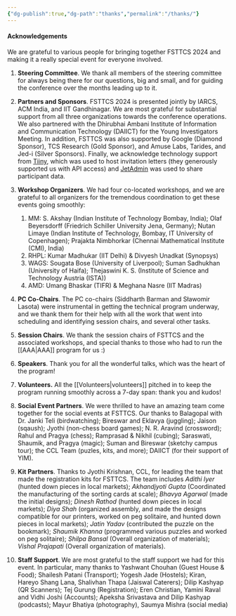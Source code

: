 ```yaml
---
{"dg-publish":true,"dg-path":"thanks","permalink":"/thanks/"}
---
```


#### Acknowledgements

We are grateful to various people for bringing together FSTTCS 2024 and making it a really special event for everyone involved.

1. **Steering Committee**. We thank all members of the steering committee for always being there for our questions, big and small, and for guiding the conference over the months leading up to it. 

2. **Partners and Sponsors**. FSTTCS 2024 is presented jointly by IARCS, ACM India, and IIT Gandhinagar. We are most grateful for substantial support from all three organizations towards the conference operations. We also partnered with the Dhirubhai Ambani Institute of Information and Communication Technology (DAIICT) for the Young Investigators Meeting. In addition, FSTTCS was also supported by Google (Diamond Sponsor), TCS Research (Gold Sponsor), and Amuse Labs, Tarides, and Jed-i (Silver Sponsors).  Finally, we acknowledge technology support from [Tiiny](https://tiiny.host/), which was used to host invitation letters (they generously supported us with API access) and [JetAdmin](https://app.jetadmin.io/) was used to share participant data. 

3. **Workshop Organizers**. We had four co-located workshops, and we are grateful to all organizers for the tremendous coordination to get these events going smoothly:
	1. MM: S. Akshay (Indian Institute of Technology Bombay, India); Olaf Beyersdorff (Friedrich Schiller University Jena, Germany); Nutan Limaye (Indian Institute of Technology, Bombay, IT University of Copenhagen); Prajakta Nimbhorkar (Chennai Mathematical Institute (CMI), India)
	2. RHPL: Kumar Madhukar (IIT Delhi) & Divyesh Unadkat (Synopsys)
	3. WAGS: Sougata Bose (University of Liverpool); Suman Sadhukhan (University of Haifa); Thejaswini K. S. (Institute of Science and Technology Austria (ISTA))
	4. AMD: Umang Bhaskar (TIFR) & Meghana Nasre (IIT Madras)
	   
4. **PC Co-Chairs**. The PC co-chairs (Siddharth Barman and Sławomir Lasota) were instrumental in getting the technical program underway, and we thank them for their help with all the work that went into scheduling and identifying session chairs, and several other tasks.

5. **Session Chairs**. We thank the session chairs of FSTTCS and the associated workshops, and special thanks to those who had to run the [[AAA\|AAA]] program for us :)

6. **Speakers**. Thank you for all the wonderful talks, which was the heart of the program!

7. **Volunteers.** All the [[Volunteers\|volunteers]] pitched in to keep the program running smoothly across a 7-day span: thank you and kudos!

8. **Social Event Partners**. We were thrilled to have an amazing team come together for the social events at FSTTCS. Our thanks to Balagopal with Dr. Janki Teli (birdwatching); Bireswar and Eklavya (juggling); Jaison (sqaush); Jyothi (non-chess board games); N. R. Aravind (crossword); Rahul and Pragya (chess); Ramprasad & Nikhil (cubing); Saraswati, Shaumik, and Pragya (magic); Suman and Bireswar (sketchy campus tour); the CCL Team (puzles, kits, and more); DAIICT (for their support of YIM).

9. **Kit Partners**. Thanks to Jyothi Krishnan, CCL, for leading the team that made the registration kits for FSTTCS. The team includes _Adithi Iyer_ (hunted down pieces in local markets); _Akhandjyoti Gupta_ (Coordinated the manufacturing of the sorting cards at scale); _Bhavya Agarwal_ (made the initial designs); _Dinesh Rathod_ (hunted down pieces in local markets); _Diya Shah_ (organized assembly, and made the designs compatible for our printers, worked on peg solitaire, and hunted down pieces in local markets); _Jatin Yadav_ (contributed the puzzle on the bookmark); _Shaumik Khanna_ (programmed various puzzles and worked on peg solitaire); _Shilpa Bansal_ (Overall organization of materials); _Vishal Prajapati_ (Overall organization of materials).

10. **Staff Support**. We are most grateful to the staff support we had for this event. In particular, many thanks to Yashwant Chouhan (Guest House & Food); Shailesh Patani (Transport); Yogesh Jade (Hostels); Kiran, Hareyo Shang Lana, Shalivhan Thapa (Jaiswal Caterers); Dilip Kashyap (QR Scanners); Tej Gurung (Registration); Eren Christian, Yamini Raval and Vidhi Joshi (Accounts); Apeksha Srivastava and Dilip Kashyap (podcasts); Mayur Bhatiya (photography), Saumya Mishra (social media)